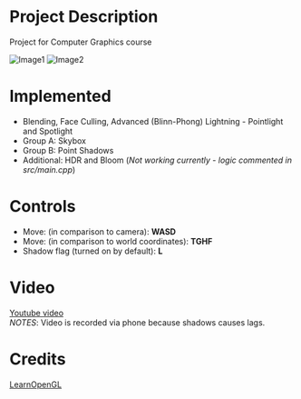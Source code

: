 # Project Description
Project for Computer Graphics course

![Image1](https://i.ibb.co/pzKkjVd/MACA.png)
![Image2](https://i.ibb.co/3dpJk3t/Screenshot-from-2023-09-03-20-46-16.png)

# Implemented
- Blending, Face Culling, Advanced (Blinn-Phong) Lightning - Pointlight and Spotlight
- Group A: Skybox
- Group B: Point Shadows
- Additional: HDR and Bloom (_Not working currently - logic commented in src/main.cpp_)

# Controls
- Move: (in comparison to camera): **WASD**
- Move: (in comparison to world coordinates): **TGHF**
- Shadow flag (turned on by default): **L**

# Video
  [Youtube video](https://youtu.be/Yq2hZLgK9tE)
  <br>
_NOTES_:
  Video is recorded via phone because shadows causes lags.
  
# Credits
  [LearnOpenGL](https://learnopengl.com/)
